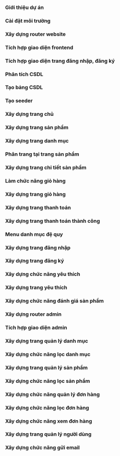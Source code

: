 ### Giới thiệu dự án
### Cài đặt môi trường
### Xây dựng router website
### Tích hợp giao diện frontend
### Tích hợp giao diện trang đăng nhập, đăng ký
### Phân tích CSDL
### Tạo bảng CSDL
### Tạo seeder
### Xây dựng trang chủ
### Xây dựng trang sản phẩm
### Xây dựng trang danh mục
### Phân trang tại trang sản phẩm
### Xây dựng trang chi tiết sản phẩm
### Làm chức năng giỏ hàng
### Xây dựng trang giỏ hàng
### Xây dựng trang thanh toán
### Xây dựng trang thanh toán thành công
### Menu danh mục đệ quy
### Xây dựng trang đăng nhập
### Xây dựng trang đăng ký
### Xây dựng chức năng yêu thích
### Xây dựng trang yêu thích
### Xây dựng chức năng đánh giá sản phẩm
### Xây dựng router admin
### Tích hợp giao diện admin
### Xây dựng trang quản lý danh mục
### Xây dựng chức năng lọc danh mục
### Xây dựng trang quản lý sản phẩm
### Xây dựng chức năng lọc sản phẩm
### Xây dựng chức năng quản lý đơn hàng
### Xây dựng chức năng lọc đơn hàng
### Xây dựng chức năng xem đơn hàng
### Xây dựng trang quản lý người dùng
### Xây dựng chức năng gửi email
